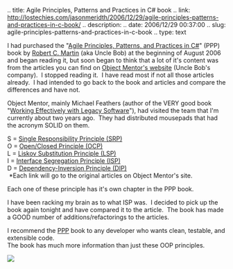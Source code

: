 .. title: Agile Principles, Patterns and Practices in C# book
.. link: http://lostechies.com/jasonmeridth/2006/12/29/agile-principles-patterns-and-practices-in-c-book/
.. description: 
.. date: 2006/12/29 00:37:00
.. slug: agile-principles-patterns-and-practices-in-c-book
.. type: text


I had purchased the "[Agile Principles, Patterns, and Practices in C#](http://www.amazon.com/Principles-Patterns-Practices-Robert-Martin/dp/0131857258)" (PPP) book by [Robert C. Martin](http://www.butunclebob.com/ArticleS.UncleBob) (aka Uncle Bob) at the beginning of August 2006 and began reading it, but soon began to think that a lot of it's content was from the articles you can find on [Object Mentor's website](http://www.objectmentor.com/) (Uncle Bob's company).  I stopped reading it.  I have read most if not all those articles already.  I had intended to go back to the book and articles and compare the differences and have not.  
  
Object Mentor, mainly Michael Feathers (author of the VERY good book "[Working Effectively with Legacy Software](http://www.amazon.com/Working-Effectively-Legacy-Robert-Martin/dp/0131177052/sr%3d1-1/qid%3d1167361081/ref%3dsr_1_1/103-3245504-1239025%3fie%3dUTF8%26s%3dbooks)"), had visited the team that I'm currently about two years ago.  They had distributed mousepads that had the acronym SOLID on them.  
  
S = [Single Responsibility Principle (SRP)](http://www.objectmentor.com/resources/articles/srp.pdf)  
O = [Open/Closed Principle (OCP)](http://www.objectmentor.com/resources/articles/ocp.pdf)  
L = [Liskov Substitution Principle (LSP)](http://www.objectmentor.com/resources/articles/lsp.pdf)  
I = [Interface Segregation Principle (ISP)](http://www.objectmentor.com/resources/articles/isp.pdf)  
D = [Dependency-Inversion Principle (DIP)](http://www.objectmentor.com/resources/articles/dip.pdf)  
 *Each link will go to the original articles on Object Mentor's site.  
  
Each one of these principle has it's own chapter in the PPP book.  
  
I have been racking my brain as to what ISP was.  I decided to pick up the book again tonight and have compared it to the article.  The book has made a GOOD number of additions/refactorings to the articles.   
  
I recommend the [PPP](http://www.amazon.com/Principles-Patterns-Practices-Robert-Martin/dp/0131857258) book to any developer who wants clean, testable, and extensible code.  
The book has much more information than just these OOP principles.  
  


![](http://ec2.images-amazon.com/images/P/0131857258.01._AA240_SCLZZZZZZZ_V38918833_.jpg)